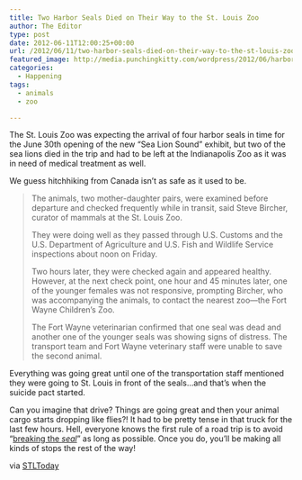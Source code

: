 ```yaml
---
title: Two Harbor Seals Died on Their Way to the St. Louis Zoo
author: The Editor
type: post
date: 2012-06-11T12:00:25+00:00
url: /2012/06/11/two-harbor-seals-died-on-their-way-to-the-st-louis-zoo/
featured_image: http://media.punchingkitty.com/wordpress/2012/06/harborseal22.jpeg
categories:
  - Happening
tags:
  - animals
  - zoo

---
```

The St. Louis Zoo was expecting the arrival of four harbor seals in time for the June 30th opening of the new &#8220;Sea Lion Sound&#8221; exhibit, but two of the sea lions died in the trip and had to be left at the Indianapolis Zoo as it was in need of medical treatment as well.

We guess hitchhiking from Canada isn&#8217;t as safe as it used to be.

> The animals, two mother-daughter pairs, were examined before departure and checked frequently while in transit, said Steve Bircher, curator of mammals at the St. Louis Zoo.
> 
> They were doing well as they passed through U.S. Customs and the U.S. Department of Agriculture and U.S. Fish and Wildlife Service inspections about noon on Friday.
> 
> Two hours later, they were checked again and appeared healthy. However, at the next check point, one hour and 45 minutes later, one of the younger females was not responsive, prompting Bircher, who was accompanying the animals, to contact the nearest zoo—the Fort Wayne Children’s Zoo.
> 
> The Fort Wayne veterinarian confirmed that one seal was dead and another one of the younger seals was showing signs of distress. The transport team and Fort Wayne veterinary staff were unable to save the second animal.

Everything was going great until one of the transportation staff mentioned they were going to St. Louis in front of the seals&#8230;and that&#8217;s when the suicide pact started.

Can you imagine that drive? Things are going great and then your animal cargo starts dropping like flies?! It had to be pretty tense in that truck for the last few hours. Hell, everyone knows the first rule of a road trip is to avoid &#8220;<a href="http://www.urbandictionary.com/define.php?term=break%20the%20seal" target="_blank">breaking the </a>_<a href="http://www.urbandictionary.com/define.php?term=break%20the%20seal" target="_blank">seal</a>_&#8221; as long as possible. Once you do, you&#8217;ll be making all kinds of stops the rest of the way!

via <a href="http://www.stltoday.com/news/local/two-harbor-seals-on-their-way-to-zoo-s-new/article_158af964-b343-11e1-978e-001a4bcf6878.html" target="_blank">STLToday</a>
